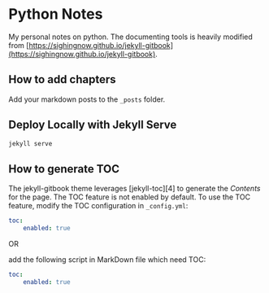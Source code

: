 # Python Notes

My personal notes on python. The documenting tools is heavily modified from [https://sighingnow.github.io/jekyll-gitbook](https://sighingnow.github.io/jekyll-gitbook).

## How to add chapters

Add your markdown posts to the `_posts` folder.

## Deploy Locally with Jekyll Serve

```cmd
jekyll serve
```

## How to generate TOC

The jekyll-gitbook theme leverages [jekyll-toc][4] to generate the *Contents* for the page.
The TOC feature is not enabled by default. To use the TOC feature, modify the TOC
configuration in `_config.yml`:
```yaml
toc:
    enabled: true
```

OR

add the following script in MarkDown file which need TOC:

```yaml
toc:
    enabled: true
```
